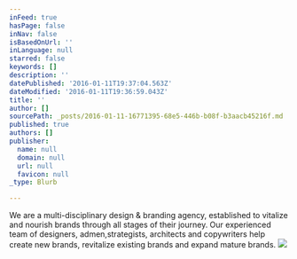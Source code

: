 ```yaml
---
inFeed: true
hasPage: false
inNav: false
isBasedOnUrl: ''
inLanguage: null
starred: false
keywords: []
description: ''
datePublished: '2016-01-11T19:37:04.563Z'
dateModified: '2016-01-11T19:36:59.043Z'
title: ''
author: []
sourcePath: _posts/2016-01-11-16771395-68e5-446b-b08f-b3aacb45216f.md
published: true
authors: []
publisher:
  name: null
  domain: null
  url: null
  favicon: null
_type: Blurb

---
```

We are a multi-disciplinary design & branding agency, established to vitalize and nourish brands through all stages of their journey. Our experienced team of designers, admen,strategists, architects and copywriters help create new brands, revitalize existing brands and expand mature brands. ![](https://s3-us-west-2.amazonaws.com/the-grid-img/p/c3eab21ad301ae04f45f4136df9b495e91de59f5.jpg)